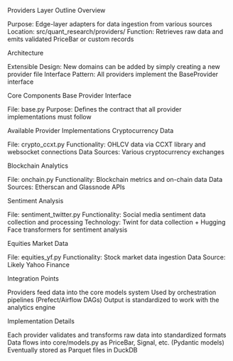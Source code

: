 Providers Layer Outline
Overview

Purpose: Edge-layer adapters for data ingestion from various sources
Location: src/quant_research/providers/
Function: Retrieves raw data and emits validated PriceBar or custom records

Architecture

Extensible Design: New domains can be added by simply creating a new provider file
Interface Pattern: All providers implement the BaseProvider interface

Core Components
Base Provider Interface

File: base.py
Purpose: Defines the contract that all provider implementations must follow

Available Provider Implementations
Cryptocurrency Data

File: crypto_ccxt.py
Functionality: OHLCV data via CCXT library and websocket connections
Data Sources: Various cryptocurrency exchanges

Blockchain Analytics

File: onchain.py
Functionality: Blockchain metrics and on-chain data
Data Sources: Etherscan and Glassnode APIs

Sentiment Analysis

File: sentiment_twitter.py
Functionality: Social media sentiment data collection and processing
Technology: Twint for data collection + Hugging Face transformers for sentiment analysis

Equities Market Data

File: equities_yf.py
Functionality: Stock market data ingestion
Data Source: Likely Yahoo Finance

Integration Points

Providers feed data into the core models system
Used by orchestration pipelines (Prefect/Airflow DAGs)
Output is standardized to work with the analytics engine

Implementation Details

Each provider validates and transforms raw data into standardized formats
Data flows into core/models.py as PriceBar, Signal, etc. (Pydantic models)
Eventually stored as Parquet files in DuckDB